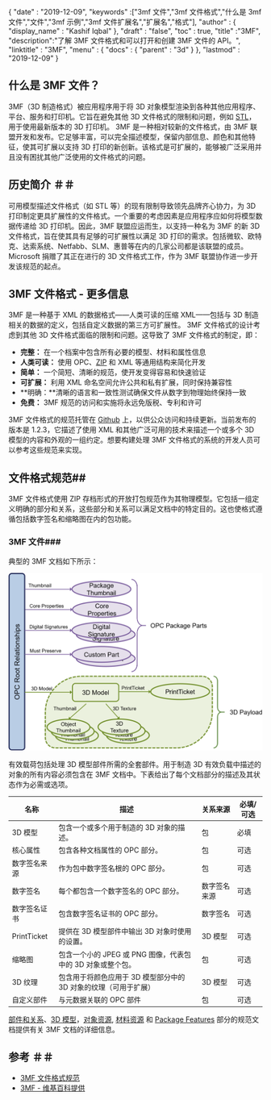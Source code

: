 {
  "date" : "2019-12-09",
  "keywords" :["3mf 文件","3mf 文件格式","什么是 3mf 文件","文件","3mf 示例","3mf 文件扩展名","扩展名","格式"],
  "author" : {
    "display_name" : "Kashif Iqbal"
},
  "draft" : "false",
  "toc" : true,
  "title" :"3MF",
  "description":"了解 3MF 文件格式和可以打开和创建 3MF 文件的 API。",
  "linktitle" : "3MF",
  "menu" : {
    "docs" : {
      "parent" : "3d"
}
},
  "lastmod" : "2019-12-09"
}

## 什么是 3MF 文件？

3MF（3D 制造格式）被应用程序用于将 3D 对象模型渲染到各种其他应用程序、平台、服务和打印机。它旨在避免其他 3D 文件格式的限制和问题，例如 [STL](/zh/cad/stl/)，用于使用最新版本的 3D 打印机。 3MF 是一种相对较新的文件格式，由 3MF 联盟开发和发布。它足够丰富，可以完全描述模型，保留内部信息、颜色和其他特征，使其可扩展以支持 3D 打印的新创新。该格式是可扩展的，能够被广泛采用并且没有困扰其他广泛使用的文件格式的问题。

## 历史简介 ＃＃

可用模型描述文件格式（如 STL 等）的现有限制导致领先品牌齐心协力，为 3D 打印制定更具扩展性的文件格式。一个重要的考虑因素是应用程序应如何将模型数据传递给 3D 打印机。因此，3MF 联盟应运而生，以支持一种名为 3MF 的新 3D 文件格式，旨在使其具有足够的可扩展性以满足 3D 打印的需求。包括微软、欧特克、达索系统、Netfabb、SLM、惠普等在内的几家公司都是该联盟的成员。 Microsoft 捐赠了其正在进行的 3D 文件格式工作，作为 3MF 联盟协作进一步开发该规范的起点。

## 3MF 文件格式 - 更多信息

3MF 是一种基于 XML 的数据格式——人类可读的压缩 XML——包括与 3D 制造相关的数据的定义，包括自定义数据的第三方可扩展性。 3MF 文件格式的设计考虑到其他 3D 文件格式面临的限制和问题。这导致了 3MF 文件格式的制定，即：

* **完整：** 在一个档案中包含所有必要的模型、材料和属性信息
* **人类可读：** 使用 OPC、[ZIP](/zh/compression/zip/) 和 XML 等通用结构来简化开发
* **简单：** 一个简短、清晰的规范，使开发变得容易和快速验证
* **可扩展：** 利用 XML 命名空间允许公共和私有扩展，同时保持兼容性
* **明确：**清晰的语言和一致性测试确保文件从数字到物理始终保持一致
* **免费：** 3MF 规范的访问和实施将永远免版税、专利和许可

3MF 文件格式的规范托管在 [Github](https://github.com/3MFConsortium/spec_core/blob/master/3MF%20Core%20Specification.md) 上，以供公众访问和持续更新。当前发布的版本是 1.2.3，它描述了使用 XML 和其他广泛可用的技术来描述一个或多个 3D 模型的内容和外观的一组约定。想要构建处理 3MF 文件格式的系统的开发人员可以参考这些规范来实现。

## 文件格式规范##

3MF 文件格式使用 ZIP 存档形式的开放打包规范作为其物理模型。它包括一组定义明确的部分和关系，这些部分和关系可以满足文档中的特定目的。这也使格式遵循包括数字签名和缩略图在内的包功能。

### 3MF 文件###

典型的 3MF 文档如下所示：

![3MF Document Structure](https://raw.githubusercontent.com/3MFConsortium/spec_core/master/images/figure_2-1.png "3MF Document Structure")

有效载荷包括处理 3D 模型部件所需的全套部件。用于制造 3D 有效负载中描述的对象的所有内容必须包含在 3MF 文档中。下表给出了每个文档部分的描述及其状态作为必需或选项。


|**名称**|**描述**|**关系来源**|**必填/可选**
--- | --- | --- | ---
|3D 模型|包含一个或多个用于制造的 3D 对象的描述。|包|必填
|核心属性|包含各种文档属性的 OPC 部分。|包|可选
|数字签名来源|作为包中数字签名根的 OPC 部分。|包|可选
|数字签名|每个都包含一个数字签名的 OPC 部分。|数字签名来源|可选
|数字签名证书|包含数字签名证书的 OPC 部分。|数字签名|可选
|PrintTicket|提供在 3D 模型部件中输出 3D 对象时使用的设置。|3D 模型|可选
|缩略图|包含一个小的 JPEG 或 PNG 图像，代表包中的 3D 对象或整个包。|包|可选
|3D 纹理|包含用于将颜色应用于 3D 模型部分中的 3D 对象的纹理（可用于扩展）|3D 模型|可选
|自定义部件|与元数据关联的 OPC 部件|包|可选

[部件和关系](https://github.com/3MFConsortium/spec_core/blob/master/3MF%20Core%20Specification.md#chapter-2-parts-and-relationships)、[3D 模型](https://github.com/3MFConsortium/spec_core/blob/master/3MF%20Core%20Specification.md#chapter-3-3d-models)，[对象资源](https://github.com/3MFConsortium/spec_core/blob/master/3MF%20Core%20Specification.md#chapter-4-object-resources), [材料资源](https://github.com/3MFConsortium/spec_core/blob/master/3MF%20Core%20Specification.md#chapter-5-material-resources) 和 [Package Features](https://github.com/3MFConsortium/spec_core/blob/master/3MF%20Core%20Specification.md#chapter-6-3mf-document-package-features) 部分的规范文档提供有关 3MF 文档的详细信息。

## 参考 ＃＃

* [3MF 文件格式规范](https://github.com/3MFConsortium/spec_core)
* [3MF - 维基百科提供](https://en.wikipedia.org/wiki/3D_Manufacturing_Format)

